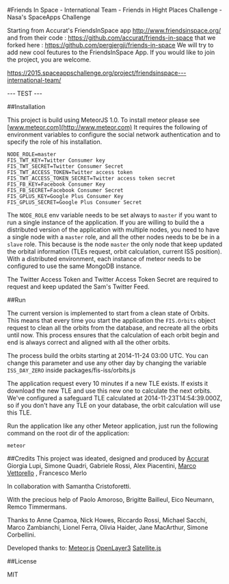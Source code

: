 #Friends In Space - International Team - Friends in Hight Places Challenge - Nasa's SpaceApps Challenge

Starting from Accurat's FriendsInSpace app http://www.friendsinspace.org/ and from their code : https://github.com/accurat/friends-in-space that we forked here : https://github.com/pergjergji/friends-in-space We will try to add new cool feutures to the FriendsInSpace App. If you would like to join the project, you are welcome. 

https://2015.spaceappschallenge.org/project/friendsinspace---international-team/


--- TEST ---


##Installation

This project is build using MeteorJS 1.0. To install meteor please see [www.meteor.com](http://www.meteor.com)
It requires the following of environment variables to configure the social network authentication and to specify the role of his installation.


    NODE_ROLE=master
    FIS_TWT_KEY=Twitter Consumer key
    FIS_TWT_SECRET=Twitter Consumer Secret
    FIS_TWT_ACCESS_TOKEN=Twitter access token
    FIS_TWT_ACCESS_TOKEN_SECRET=Twitter access token secret
    FIS_FB_KEY=Facebook Consumer Key
    FIS_FB_SECRET=Facebook Consumer Secret
    FIS_GPLUS_KEY=Google Plus Consumer Key
    FIS_GPLUS_SECRET=Google Plus Consumer Secret

The ``NODE_ROLE`` env variable needs to be set always to ``master`` if you want to run a single instance of the application.
If you are willing to build the a distributed version of the application with multiple nodes, you need to have a single node
with a ``master`` role, and all the other nodes needs to be be in a ``slave`` role.
This because is the node ``master`` the only node that keep updated the orbital information (TLEs request, orbit calculation, current ISS position).
With a distributed environment, each instance of meteor needs to be configured to use the same MongoDB instance.

The Twitter Access Token and Twitter Access Token Secret are required to request and keep updated the Sam's Twitter Feed.

##Run

The current version is implemented to start from a clean state of Orbits. This means that every time you start the application
the ``FIS.Orbits`` object request to clean all the orbits from the database, and recreate all the orbits until now.
This process ensures that the calculation of each orbit begin and end is always correct and aligned with all the other orbits.

The process build the orbits starting at 2014-11-24 03:00 UTC. You can change this parameter and use any other day by changing the variable
``ISS_DAY_ZERO`` inside packages/fis-iss/orbits.js

The application request every 10 minutes if a new TLE exists. If exists it download the new TLE and use this new one to calculate the next orbits.
We've configured a safeguard TLE calculated at 2014-11-23T14:54:39.000Z, so if you don't have any TLE on your database, the orbit calculation will use this TLE.



Run the application like any other Meteor application, just run the following command on the root dir of the application:

    meteor


##Credits
This project was ideated, designed and produced by [Accurat](http://www.accurat.it)
Giorgia Lupi, Simone Quadri, Gabriele Rossi, Alex Piacentini, [Marco Vettorello](https://github.com/markov02) , Francesco Merlo



In collaboration with Samantha Cristoforetti.

With the precious help of Paolo Amoroso, Brigitte Bailleul, Eico Neumann, Remco Timmermans.

Thanks to Anne Cpamoa, Nick Howes, Riccardo Rossi, Michael Sacchi, Marco Zambianchi, Lionel Ferra, Olivia Haider, Jane MacArthur, Simone Corbellini.<br/>

Developed thanks to: [Meteor.js](https://www.meteor.com) [OpenLayer3](http://openlayers.org/) [Satellite.js](https://github.com/shashwatak/satellite-js)


##License

MIT

